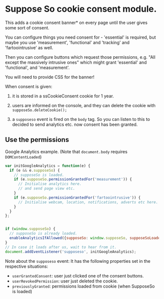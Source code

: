 # Suppose So cookie consent module.

This adds a cookie consent banner\* on every page until the user gives
some sort of consent.

You can configure things you need consent for - 'essential' is required,
but maybe you use 'measurement', 'functional' and 'tracking' and
'fartoointrusive' as well.

Then you can configure buttons which request those permissions, e.g. "All
except the massively intrusive ones" which might grant 'essential' and
'functional', and 'measurement'.

You will need to provide CSS for the banner!

When consent is given:

1. it is stored in a ssCookieConsent cookie for 1 year.

2. users are informed on the console, and they can delete the cookie with
   `supposeSo.deleteCookie();`

3. a `supposeso` event is fired on the `body` tag. So you can listen to
   this to decided to send analytics etc. now consent has been granted.

## Use the permissions

Google Analytics example. (Note that `document.body` requires
`DOMContentLoaded`)

```javascript
var initGoogleAnalytics = function(e) {
  if (e && e.supposeSo) {
    // supposeSo is loaded.
    if (e.supposeSo.permissionGrantedFor('measurement')) {
      // Initialise analytics here.
      // and send page view etc.
    }
    if (e.supposeSo.permissionGrantedFor('fartoointrusive')) {
      // Initialise webcam, location, notifications, adverts etc here.
    }
  }
};


if (window.supposeSo) {
  // supposeSo is already loaded.
  enableAnalyticsIfAllowed({supposeSo: window.supposeSo, supposeSoLoadedFirst: true});
}
// In case it loads after us, wait to hear from it.
document.addEventListener('supposeso', initGoogleAnalytics);
```

Note about the `supposeso` event: It has the following properties set in the
respective situations:

- `userGrantedConsent`: user just clicked one of the consent buttons.
- `userRevokedPermission`: user just deleted the cookie.
- `previouslyGranted`: permissions loaded from cookie (when SupposeSo is loaded)
